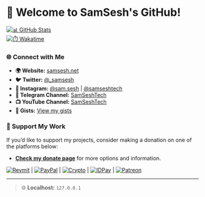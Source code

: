 # 👋 Welcome to SamSesh's GitHub!

[![📊 GitHub Stats](https://github-readme-stats.vercel.app/api?username=samsesh&show_icons=true&theme=blueberry)](https://SamSesh.net)  
[![⏱️ Wakatime](https://wakatime.com/badge/user/2d790348-8bf9-48d0-a885-8d98a4025aa6.svg)](https://wakatime.com/@2d790348-8bf9-48d0-a885-8d98a4025aa6)

### 🌐 Connect with Me
- **🌍 Website:** [samsesh.net](https://samsesh.net)
- **🐦 Twitter:** [@_samsesh](https://twitter.com/_samsesh)
- **📸 Instagram:** [@sam.sesh](https://instagram.com/sam.sesh) | [@samseshtech](https://instagram.com/samseshtech)
- **📢 Telegram Channel:** [SamSeshTech](https://t.me/SamSeshTech)
- **📺 YouTube Channel:** [SamSeshTech](https://youtube.com/@SamSeshTech)
- **📝 Gists:** [View my gists](https://gist.github.com/samsesh)

### 💖 Support My Work
If you’d like to support my projects, consider making a donation on one of the platforms below:
- **[Check my donate page](https://donate.samsesh.net/)** for more options and information.

[![Reymit](https://img.shields.io/badge/Reymit-Donate-purple.svg)](https://reymit.ir/samsesh) |
[![PayPal](https://img.shields.io/badge/PayPal-Donate-blue.svg)](https://paypal.me/samsesh) |
[![Crypto](https://img.shields.io/badge/Cryptocurrency-Donate-yellow.svg)](https://nowpayments.io/donation/samsesh) |
[![IDPay](https://img.shields.io/badge/IDPay-Donate-blue.svg)](https://idpay.ir/samsesh) |
[![Patreon](https://img.shields.io/badge/Patreon-Subscribe-red.svg)](https://www.patreon.com/SamSesh)

---

> 🌐 **Localhost:** `127.0.0.1`
